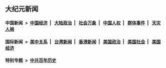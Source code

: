 ## 大纪元新闻

#### 中国新闻 &nbsp;>&nbsp; [中国经济](indexes/ncid283/README.md?04091245) &nbsp;| &nbsp; [大陆政治](indexes/ncid277/README.md?04091245) &nbsp;| &nbsp; [社会万象](indexes/ncid282/README.md?04091245) &nbsp;| &nbsp; [中国人权](indexes/ncid278/README.md?04091245) &nbsp;| &nbsp; [群体事件](indexes/ncid279/README.md?04091245) &nbsp;| &nbsp; [天灾人祸](indexes/ncid280/README.md?04091245)

#### 国际新闻 &nbsp;>&nbsp; [美中关系](indexes/nf1412576/README.md?04091245) &nbsp;| &nbsp; [台湾新闻](indexes/ncid1349361/README.md?04091245) &nbsp;| &nbsp; [香港新闻](indexes/ncid1349362/README.md?04091245) &nbsp;| &nbsp; [美国政治](indexes/ncid1078159/README.md?04091245) &nbsp;| &nbsp; [美国社会](indexes/ncid1078160/README.md?04091245) &nbsp;| &nbsp; [美国经济](indexes/ncid1078158/README.md?04091245)

#### 特别专题 &nbsp;>&nbsp; [中共百年历史](https://github.com/epoch-news/epoch-special/blob/master/README.md?04091245)  
